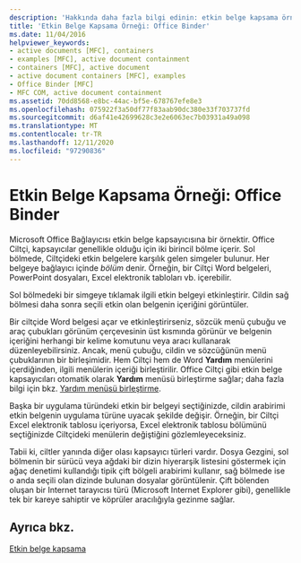 ```yaml
---
description: 'Hakkında daha fazla bilgi edinin: etkin belge kapsama örneği: Office Ciltçi'
title: 'Etkin Belge Kapsama Örneği: Office Binder'
ms.date: 11/04/2016
helpviewer_keywords:
- active documents [MFC], containers
- examples [MFC], active document containment
- containers [MFC], active document
- active document containers [MFC], examples
- Office Binder [MFC]
- MFC COM, active document containment
ms.assetid: 70dd8568-e8bc-44ac-bf5e-678767efe8e3
ms.openlocfilehash: 075922f3a50df77f83aab90dc380e33f703737fd
ms.sourcegitcommit: d6af41e42699628c3e2e6063ec7b03931a49a098
ms.translationtype: MT
ms.contentlocale: tr-TR
ms.lasthandoff: 12/11/2020
ms.locfileid: "97290836"
---
```

# <a name="example-of-active-document-containment-office-binder"></a>Etkin Belge Kapsama Örneği: Office Binder

Microsoft Office Bağlayıcısı etkin belge kapsayıcısına bir örnektir. Office Ciltçi, kapsayıcılar genellikle olduğu için iki birincil bölme içerir. Sol bölmede, Ciltçideki etkin belgelere karşılık gelen simgeler bulunur. Her belgeye bağlayıcı içinde *bölüm* denir. Örneğin, bir Ciltçi Word belgeleri, PowerPoint dosyaları, Excel elektronik tabloları vb. içerebilir.

Sol bölmedeki bir simgeye tıklamak ilgili etkin belgeyi etkinleştirir. Cildin sağ bölmesi daha sonra seçili etkin olan belgenin içeriğini görüntüler.

Bir ciltçide Word belgesi açar ve etkinleştirirseniz, sözcük menü çubuğu ve araç çubukları görünüm çerçevesinin üst kısmında görünür ve belgenin içeriğini herhangi bir kelime komutunu veya aracı kullanarak düzenleyebilirsiniz. Ancak, menü çubuğu, cildin ve sözcüğünün menü çubuklarının bir birleşimidir. Hem Ciltçi hem de Word **Yardım** menülerini içerdiğinden, ilgili menülerin içeriği birleştirilir. Office Ciltçi gibi etkin belge kapsayıcıları otomatik olarak **Yardım** menüsü birleştirme sağlar; daha fazla bilgi için bkz. [Yardım menüsü birleştirme](help-menu-merging.md).

Başka bir uygulama türündeki etkin bir belgeyi seçtiğinizde, cildin arabirimi etkin belgenin uygulama türüne uyacak şekilde değişir. Örneğin, bir Ciltçi Excel elektronik tablosu içeriyorsa, Excel elektronik tablosu bölümünü seçtiğinizde Ciltçideki menülerin değiştiğini gözlemleyeceksiniz.

Tabii ki, ciltler yanında diğer olası kapsayıcı türleri vardır. Dosya Gezgini, sol bölmenin bir sürücü veya ağdaki bir dizin hiyerarşik listesini göstermek için ağaç denetimi kullandığı tipik çift bölgeli arabirimi kullanır, sağ bölmede ise o anda seçili olan dizinde bulunan dosyalar görüntülenir. Çift bölenden oluşan bir Internet tarayıcısı türü (Microsoft Internet Explorer gibi), genellikle tek bir kareye sahiptir ve köprüler aracılığıyla gezinme sağlar.

## <a name="see-also"></a>Ayrıca bkz.

[Etkin belge kapsama](active-document-containment.md)

